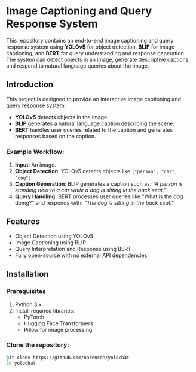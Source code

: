 # Image Captioning and Query Response System

This repository contains an end-to-end image captioning and query response system using **YOLOv5** for object detection, **BLIP** for image captioning, and **BERT** for query understanding and response generation. The system can detect objects in an image, generate descriptive captions, and respond to natural language queries about the image.

## Introduction

This project is designed to provide an interactive image captioning and query response system:
- **YOLOv5** detects objects in the image.
- **BLIP** generates a natural language caption describing the scene.
- **BERT** handles user queries related to the caption and generates responses based on the caption.

### Example Workflow:
1. **Input**: An image.
2. **Object Detection**: YOLOv5 detects objects like `["person", "car", "dog"]`.
3. **Caption Generation**: BLIP generates a caption such as: *"A person is standing next to a car while a dog is sitting in the back seat."*
4. **Query Handling**: BERT processes user queries like "What is the dog doing?" and responds with: *"The dog is sitting in the back seat."*

## Features
- Object Detection using YOLOv5
- Image Captioning using BLIP
- Query Interpretation and Response using BERT
- Fully open-source with no external API dependencies

## Installation

### Prerequisites
1. Python 3.x
2. Install required libraries:
   - PyTorch
   - Hugging Face Transformers
   - Pillow for image processing

### Clone the repository:
```bash
git clone https://github.com/narensen/yolochat
cd yolochat
